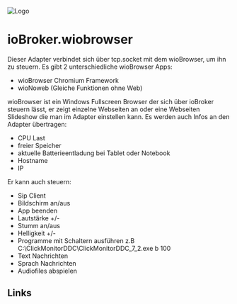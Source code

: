 ![Logo](../admin/wiobrowser.png)
# ioBroker.wiobrowser

Dieser Adapter verbindet sich über tcp.socket mit dem wioBrowser, um ihn zu steuern. Es gibt 2 unterschiedliche wioBrowser Apps:

+ wioBrowser Chromium Framework
+ wioNoweb (Gleiche Funktionen ohne Web)

wioBrowser ist ein Windows Fullscreen Browser der sich über ioBroker steuern lässt, er zeigt einzelne Webseiten an oder eine Webseiten Slideshow die man im Adapter einstellen kann. Es werden auch Infos an den Adapter übertragen:

+ CPU Last
+ freier Speicher
+ aktuelle Batterieentladung bei Tablet oder Notebook
+ Hostname
+ IP

Er kann auch steuern:

+ Sip Client
+ Bildschirm an/aus
+ App beenden
+ Lautstärke +/-
+ Stumm an/aus
+ Helligkeit +/-
+ Programme mit Schaltern ausführen z.B C:\ClickMonitorDDC\ClickMonitorDDC_7_2.exe b 100
+ Text Nachrichten
+ Sprach Nachrichten
+ Audiofiles abspielen

## Links
